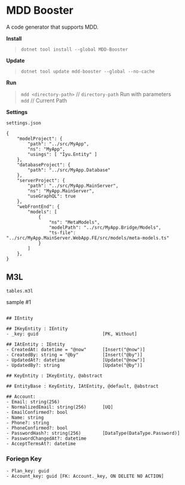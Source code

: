 # MDD Booster

A code generator that supports MDD.

**Install**

> `dotnet tool install --global MDD-Booster`

**Update**

> `dotnet tool update mdd-booster --global --no-cache`

**Run**

> `mdd <directory-path>` // `directory-path` Run with parameters
<br /> `mdd` // Current Path

**Settings**

`settings.json`

```
{
	"modelProject": {
		"path": "../src/MyApp",
		"ns": "MyApp",
		"usings": [ "Iyu.Entity" ]
	},
	"databaseProject": {
		"path": "../src/MyApp.Database"
	},
	"serverProject": {
		"path": "../src/MyApp.MainServer",
		"ns": "MyApp.MainServer",
		"useGraphQL": true
	},
	"webFrontEnd": {
		"models": [
			{
				"ns": "MetaModels",
				"modelPath": "../src/MyApp.Bridge/Models",
				"ts-file": "../src/MyApp.MainServer.WebApp.FE/src/models/meta-models.ts"
			}
		]
	},	
}
```

## M3L

`tables.m3l`

sample #1

```

## IEntity

## IKeyEntity : IEntity
- _key: guid			            [PK, Without]

## IAtEntity : IEntity
- CreatedAt: datetime = "@now"		[Insert("@now")]
- CreatedBy: string = "@by"			[Insert("@by")]
- UpdatedAt?: datetime				[Update("@now")]
- UpdatedBy?: string				[Update("@by")]

## KeyEntity : IKeyEntity, @abstract

## EntityBase : KeyEntity, IAtEntity, @default, @abstract

## Account:
- Email: string(256)
- NormalizedEmail: string(256)		[UQ]
- EmailConfirmed?: bool
- Name: string
- Phone?: string
- PhoneConfirmed?: bool
- PasswordHash?: string(256)		[DataType(DataType.Password)]
- PasswordChangedAt?: datetime
- AcceptTermsAt?: datetime

```

### Foriegn Key

```
- Plan_key: guid
- Account_key: guid [FK: Account._key, ON DELETE NO ACTION]
```